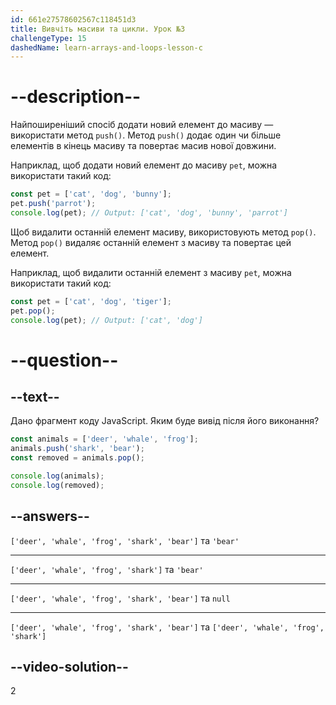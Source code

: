 ```yaml
---
id: 661e27578602567c118451d3
title: Вивчіть масиви та цикли. Урок №3
challengeType: 15
dashedName: learn-arrays-and-loops-lesson-c
---
```


# --description--

Найпоширеніший спосіб додати новий елемент до масиву — використати метод `push()`. Метод `push()` додає один чи більше елементів в кінець масиву та повертає масив нової довжини.

Наприклад, щоб додати новий елемент до масиву `pet`, можна використати такий код:

```javascript
const pet = ['cat', 'dog', 'bunny'];
pet.push('parrot');
console.log(pet); // Output: ['cat', 'dog', 'bunny', 'parrot']
```

Щоб видалити останній елемент масиву, використовують метод `pop()`. Метод `pop()` видаляє останній елемент з масиву та повертає цей елемент.

Наприклад, щоб видалити останній елемент з масиву `pet`, можна використати такий код:

```javascript
const pet = ['cat', 'dog', 'tiger'];
pet.pop();
console.log(pet); // Output: ['cat', 'dog']
```


# --question--

## --text--

Дано фрагмент коду JavaScript. Яким буде вивід після його виконання?

```javascript
const animals = ['deer', 'whale', 'frog'];
animals.push('shark', 'bear');
const removed = animals.pop();

console.log(animals);
console.log(removed);
```

## --answers--

`['deer', 'whale', 'frog', 'shark', 'bear']` та `'bear'`

---

`['deer', 'whale', 'frog', 'shark']` та `'bear'`

---

`['deer', 'whale', 'frog', 'shark', 'bear']` та `null`

---

`['deer', 'whale', 'frog', 'shark', 'bear']` та `['deer', 'whale', 'frog', 'shark']`

## --video-solution--

2
